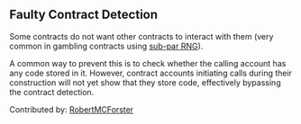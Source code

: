 ## Faulty Contract Detection

Some contracts do not want other contracts to interact with them (very common in gambling contracts using [sub-par RNG](./weak-sources-randomness.md)).

A common way to prevent this is to check whether the calling account has any code stored in it. However, contract accounts initiating calls during their construction will not yet show that they store code, effectively bypassing the contract detection.

Contributed by: [RobertMCForster](https://github.com/RobertMCForster)